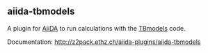 ## aiida-tbmodels

A plugin for [AiiDA](www.aiida.net) to run calculations with the [TBmodels](http://z2pack.ethz.ch/tbmodels) code.

Documentation: http://z2pack.ethz.ch/aiida-plugins/aiida-tbmodels
